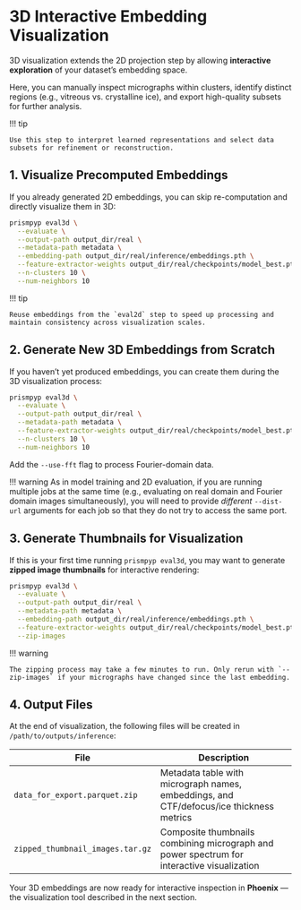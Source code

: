 # 3D Interactive Embedding Visualization

3D visualization extends the 2D projection step by allowing **interactive exploration** of your dataset’s embedding space.  

Here, you can manually inspect micrographs within clusters, identify distinct regions (e.g., vitreous vs. crystalline ice), and export high-quality subsets for further analysis.

!!! tip

    Use this step to interpret learned representations and select data subsets for refinement or reconstruction.

## 1. Visualize Precomputed Embeddings

If you already generated 2D embeddings, you can skip re-computation and directly visualize them in 3D:

```bash
prismpyp eval3d \
  --evaluate \
  --output-path output_dir/real \
  --metadata-path metadata \
  --embedding-path output_dir/real/inference/embeddings.pth \
  --feature-extractor-weights output_dir/real/checkpoints/model_best.pth.tar \
  --n-clusters 10 \
  --num-neighbors 10
```

!!! tip
    
    Reuse embeddings from the `eval2d` step to speed up processing and maintain consistency across visualization scales.

## 2. Generate New 3D Embeddings from Scratch

If you haven’t yet produced embeddings, you can create them during the 3D visualization process:

```bash
prismpyp eval3d \
  --evaluate \
  --output-path output_dir/real \
  --metadata-path metadata \
  --feature-extractor-weights output_dir/real/checkpoints/model_best.pth.tar \
  --n-clusters 10 \
  --num-neighbors 10
```

Add the `--use-fft` flag to process Fourier-domain data.

!!! warning 
    As in model training and 2D evaluation, if you are running multiple jobs at the same time (e.g., evaluating on real domain and Fourier domain images simultaneously), you will need to provide *different* `--dist-url` arguments for each job so that they do not try to access the same port.

## 3. Generate Thumbnails for Visualization

If this is your first time running `prismpyp eval3d`, you may want to generate **zipped image thumbnails** for interactive rendering:

```bash
prismpyp eval3d \
  --evaluate \
  --output-path output_dir/real \
  --metadata-path metadata \
  --embedding-path output_dir/real/inference/embeddings.pth \
  --feature-extractor-weights output_dir/real/checkpoints/model_best.pth.tar \
  --zip-images
```

!!! warning

    The zipping process may take a few minutes to run. Only rerun with `--zip-images` if your micrographs have changed since the last embedding.

## 4. Output Files

At the end of visualization, the following files will be created in `/path/to/outputs/inference`:

| File | Description |
|------|--------------|
| `data_for_export.parquet.zip` | Metadata table with micrograph names, embeddings, and CTF/defocus/ice thickness metrics |
| `zipped_thumbnail_images.tar.gz` | Composite thumbnails combining micrograph and power spectrum for interactive visualization |

Your 3D embeddings are now ready for interactive inspection in **Phoenix** — the visualization tool described in the next section.